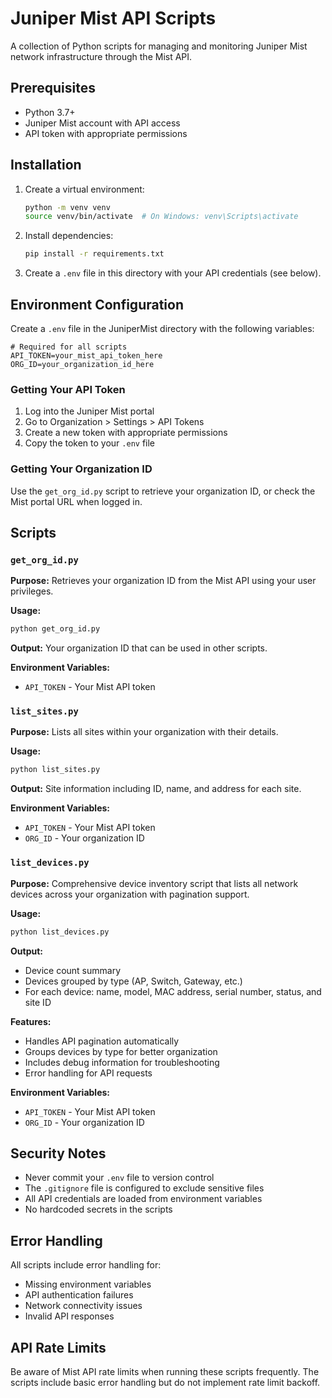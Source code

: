 # Juniper Mist API Scripts

A collection of Python scripts for managing and monitoring Juniper Mist network infrastructure through the Mist API.

## Prerequisites

- Python 3.7+
- Juniper Mist account with API access
- API token with appropriate permissions

## Installation

1. Create a virtual environment:
   ```bash
   python -m venv venv
   source venv/bin/activate  # On Windows: venv\Scripts\activate
   ```

2. Install dependencies:
   ```bash
   pip install -r requirements.txt
   ```

3. Create a `.env` file in this directory with your API credentials (see below).

## Environment Configuration

Create a `.env` file in the JuniperMist directory with the following variables:

```env
# Required for all scripts
API_TOKEN=your_mist_api_token_here
ORG_ID=your_organization_id_here
```

### Getting Your API Token

1. Log into the Juniper Mist portal
2. Go to Organization > Settings > API Tokens
3. Create a new token with appropriate permissions
4. Copy the token to your `.env` file

### Getting Your Organization ID

Use the `get_org_id.py` script to retrieve your organization ID, or check the Mist portal URL when logged in.

## Scripts

### `get_org_id.py`
**Purpose:** Retrieves your organization ID from the Mist API using your user privileges.

**Usage:**
```bash
python get_org_id.py
```

**Output:** Your organization ID that can be used in other scripts.

**Environment Variables:**
- `API_TOKEN` - Your Mist API token

### `list_sites.py`
**Purpose:** Lists all sites within your organization with their details.

**Usage:**
```bash
python list_sites.py
```

**Output:** Site information including ID, name, and address for each site.

**Environment Variables:**
- `API_TOKEN` - Your Mist API token
- `ORG_ID` - Your organization ID

### `list_devices.py`
**Purpose:** Comprehensive device inventory script that lists all network devices across your organization with pagination support.

**Usage:**
```bash
python list_devices.py
```

**Output:** 
- Device count summary
- Devices grouped by type (AP, Switch, Gateway, etc.)
- For each device: name, model, MAC address, serial number, status, and site ID

**Features:**
- Handles API pagination automatically
- Groups devices by type for better organization
- Includes debug information for troubleshooting
- Error handling for API requests

**Environment Variables:**
- `API_TOKEN` - Your Mist API token
- `ORG_ID` - Your organization ID

## Security Notes

- Never commit your `.env` file to version control
- The `.gitignore` file is configured to exclude sensitive files
- All API credentials are loaded from environment variables
- No hardcoded secrets in the scripts

## Error Handling

All scripts include error handling for:
- Missing environment variables
- API authentication failures
- Network connectivity issues
- Invalid API responses

## API Rate Limits

Be aware of Mist API rate limits when running these scripts frequently. The scripts include basic error handling but do not implement rate limit backoff.